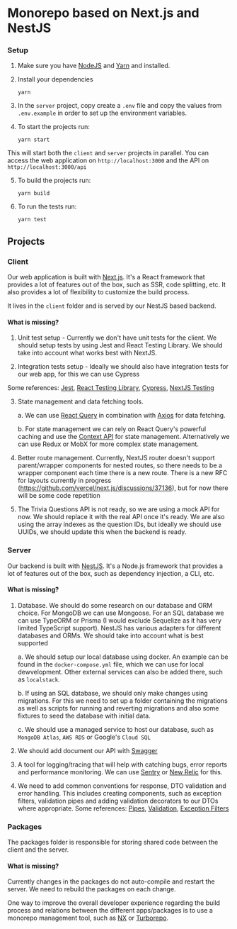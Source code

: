 # Monorepo based on Next.js and NestJS

### Setup

1. Make sure you have [NodeJS](https://nodejs.org/)  and [Yarn](https://yarnpkg.com/getting-started/install)  and installed.
2. Install your dependencies

    ```
    yarn
    ```

3.  In the `server` project, copy create a `.env` file and copy the values from `.env.example` in order to set up the environment variables.

4. To start the projects run:

    ```
    yarn start
    ```

This will start both the `client` and `server` projects in parallel.
You can access the web application on `http://localhost:3000` and the API on `http://localhost:3000/api`

5. To build the projects run:
    ```
    yarn build
    ```

6. To run the tests run:
    ```
    yarn test
    ```

## Projects

### Client
Our web application is built with [Next.js](https://nextjs.org/). It's a React framework that provides a lot of features out of the box, such as SSR, code splitting, etc.
It also provides a lot of flexibility to customize the build process.

It lives in the `client` folder and is served by our NestJS based backend.

#### What is missing?
1. Unit test setup - Currently we don't have unit tests for the client. We should setup tests by using Jest and React Testing Library. We should
take into account what works best with NextJS.

2. Integration tests setup - Ideally we should also have integration tests for our web app, for this we can use Cypress

Some references:
[Jest](https://jestjs.io/docs/tutorial-react),
[React Testing Library](https://testing-library.com/docs/react-testing-library/intro),
[Cypress](https://www.cypress.io/),
[NextJS Testing](https://nextjs.org/docs/testing)

3. State management and data fetching tools.
   
   a. We can use [React Query](https://react-query-v3.tanstack.com/) in combination with [Axios](https://github.com/axios/axios) for data fetching.
   
   b. For state management we can rely on React Query's powerful caching and use the [Context API](https://reactjs.org/docs/context.html) for state management.
   Alternatively we can use Redux or MobX for more complex state management.

4. Better route management. Currently, NextJS router doesn't support parent/wrapper components for nested routes, so there needs to be a wrapper component each time there is a new route.
There is a new RFC for layouts currently in progress (https://github.com/vercel/next.js/discussions/37136), but for now there will be some code repetition

5. The Trivia Questions API is not ready, so we are using a mock API for now. We should replace it with the real API once it's ready.
We are also using the array indexes as the question IDs, but ideally we should use UUIDs, we should update this when the backend is ready.

### Server
Our backend is built with [NestJS](https://nestjs.com/). It's a Node.js framework that provides a lot of features out of the box, such as dependency injection, a CLI, etc.

#### What is missing?
1. Database. We should do some research on our database and ORM choice. For MongoDB we can use Mongoose.
For an SQL database we can use TypeORM or Prisma (I would exclude Sequelize as it has very limited TypeScript support).
NestJS has various adapters for different databases and ORMs. We should take into account what is best supported
   
   a. We should setup our local database using docker. An example can be found in the `docker-compose.yml` file, which we can use for local dewvelopment.
Other external services can also be added there, such as `localstack`.
   
   b. If using an SQL database, we should only make changes using migrations. For this we need to set up a folder containing the migrations as well as scripts for
running and reverting migrations and also some fixtures to seed the database with initial data.
   
   c. We should use a managed service to host our database, such as `MongoDB Atlas`, `AWS RDS` or Google's `Cloud SQL`


2. We should add document our API with [Swagger](https://docs.nestjs.com)

3. A tool for logging/tracing that will help with catching bugs, error reports and performance monitoring. We can use [Sentry](https://sentry.io/welcome/) or [New Relic](https://newrelic.com/)  for this.

4. We need to add common conventions for response, DTO validation and error handling. This includes creating components, such as exception filters, validation pipes
and adding validation decorators to our DTOs where appropriate.
Some references: [Pipes](https://docs.nestjs.com/pipes), [Validation](https://docs.nestjs.com/techniques/validation), [Exception Filters](https://docs.nestjs.com/exception-filters)
### Packages
The packages folder is responsible for storing shared code between the client and the server. 


#### What is missing?
Currently changes in the packages do not auto-compile and restart the server. 
We need to rebuild the packages on each change.

One way to improve the overall developer experience regarding
the build process and relations between the different apps/packages is to use a monorepo management tool, such as  [NX](https://nx.dev/) or [Turborepo](https://turborepo.org/).
